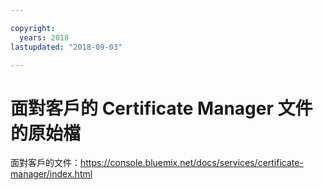 ```yaml
---

copyright:
  years: 2018
lastupdated: "2018-09-03"

---
```



# 面對客戶的 Certificate Manager 文件的原始檔


面對客戶的文件：https://console.bluemix.net/docs/services/certificate-manager/index.html


